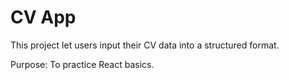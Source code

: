 # CV App

This project let users input their CV data into a structured format.

Purpose: To practice React basics.
